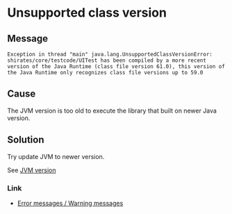 # Unsupported class version

## Message

`Exception in thread "main" java.lang.UnsupportedClassVersionError: shirates/core/testcode/UITest has been compiled by a more recent version of the Java Runtime (class file version 61.0), this version of the Java Runtime only recognizes class file versions up to 59.0`

## Cause

The JVM version is too old to execute the library that built on newer Java version.

## Solution

Try update JVM to newer version.

See [JVM version](../../../classic/tool_settings/jvm_version.md)

### Link

- [Error messages / Warning messages](../error_warning_messages.md)

